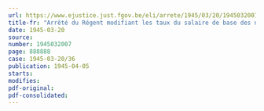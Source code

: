```yaml
---
url: https://www.ejustice.just.fgov.be/eli/arrete/1945/03/20/1945032007/justel
title-fr: "Arrêté du Régent modifiant les taux du salaire de base des nettoyeuses des départements ministériels"
date: 1945-03-20
source:
number: 1945032007
page: 888888
case: 1945-03-20/36
publication: 1945-04-05
starts:
modifies:
pdf-original:
pdf-consolidated:
---
```


